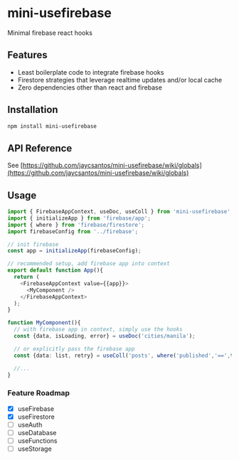 # mini-usefirebase

Minimal firebase react hooks

## Features

- Least boilerplate code to integrate firebase hooks
- Firestore strategies that leverage realtime updates and/or local cache
- Zero dependencies other than react and firebase

## Installation

```bash
npm install mini-usefirebase
```

## API Reference

See [https://github.com/jaycsantos/mini-usefirebase/wiki/globals](https://github.com/jaycsantos/mini-usefirebase/wiki/globals)

## Usage

```typescript
import { FirebaseAppContext, useDoc, useColl } from 'mini-usefirebase';
import { initializeApp } from 'firebase/app';
import { where } from 'firebase/firestore';
import firebaseConfig from '../firebase';

// init firebase
const app = initializeApp(firebaseConfig);

// recommended setup, add firebase app into context
export default function App(){
  return (
    <FirebaseAppContext value={{app}}>
      <MyComponent />
    </FirebaseAppContext>
  );
}

function MyComponent(){
  // with firebase app in context, simply use the hooks
  const {data, isLoading, error} = useDoc('cities/manila');

  // or explicitly pass the firebase app
  const {data: list, retry} = useColl('posts', where('published','==',true), {app});

  //...
}
```

### Feature Roadmap

- [x] useFirebase
- [x] useFirestore
- [ ] useAuth
- [ ] useDatabase
- [ ] useFunctions
- [ ] useStorage
